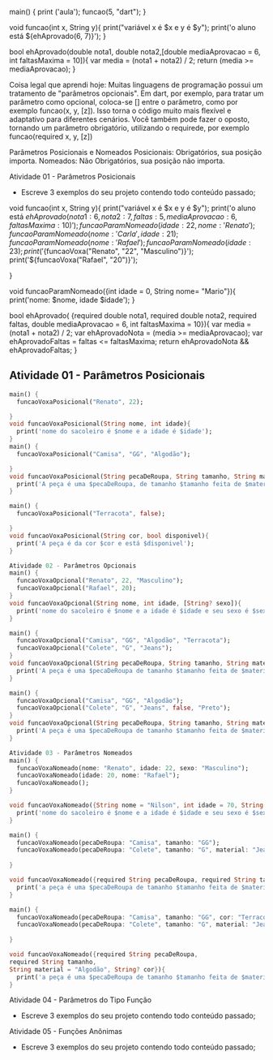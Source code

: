 main() {
  print ('aula');
  funcao(5, "dart");
}

void funcao(int x, String y){
  print("variável x é $x e y é $y");
  print('o aluno está ${ehAprovado(6, 7)}');
}


bool ehAprovado(double nota1, double nota2,[double mediaAprovacao = 6, int faltasMaxima = 10]){
  var media = (nota1 + nota2) / 2;
  return (media >= mediaAprovacao);
}

Coisa legal que aprendi hoje: Muitas linguagens de programação possui um tratamento de "parâmetros opcionais". Em dart, por exemplo, para tratar um parâmetro como
opcional, coloca-se [] entre o parâmetro, como por exemplo funcao(x, y, [z]). Isso torna o código muito mais flexível e adaptativo para diferentes cenários.
Você também pode fazer o oposto, tornando um parâmetro obrigatório, utilizando o requirede, por exemplo funcao(required x, y, [z])



Parâmetros Posicionais e Nomeados
Posicionais: Obrigatórios, sua posição importa.
Nomeados: Não Obrigatórios, sua posição não importa.


Atividade 01 - Parâmetros Posicionais
- Escreve 3 exemplos do seu projeto contendo todo conteúdo passado;



void funcao(int x, String y){
  print("variável x é $x e y é $y");
  print('o aluno está ${ehAprovado(nota1: 6, nota2: 7, faltas: 5, mediaAprovacao: 6, faltasMaxima: 10)}');
  funcaoParamNomeado(idade: 22, nome: 'Renato');
  funcaoParamNomeado(nome: 'Carla', idade: 21);
  funcaoParamNomeado(nome: 'Rafael');
  funcaoParamNomeado(idade: 23);
  print('${funcaoVoxa("Renato", "22", "Masculino")}');
  print('${funcaoVoxa("Rafael", "20")}');

}


void funcaoParamNomeado({int idade = 0, String nome= "Mario"}){
  print('nome: $nome, idade $idade');
}

bool ehAprovado(
  {required double nota1, 
  required double nota2,
  required faltas,
  double mediaAprovacao = 6, 
  int faltasMaxima = 10}){
  var media = (nota1 + nota2) / 2;
  var ehAprovadoNota = (media >= mediaAprovacao);
  var ehAprovadoFaltas = faltas <= faltasMaxima;
  return ehAprovadoNota && ehAprovadoFaltas;
}



## Atividade 01 - Parâmetros Posicionais

```dart
main() {
  funcaoVoxaPosicional("Renato", 22);

}
void funcaoVoxaPosicional(String nome, int idade){
  print('nome do sacoleiro é $nome e a idade é $idade');
}
main() {
  funcaoVoxaPosicional("Camisa", "GG", "Algodão");

}
void funcaoVoxaPosicional(String pecaDeRoupa, String tamanho, String material){
  print('A peça é uma $pecaDeRoupa, de tamanho $tamanho feita de $material');
}

main() {
  funcaoVoxaPosicional("Terracota", false);

}
void funcaoVoxaPosicional(String cor, bool disponivel){
  print('A peça é da cor $cor e está $disponivel');
}
```


```dart
Atividade 02 - Parâmetros Opcionais
main() {
  funcaoVoxaOpcional("Renato", 22, "Masculino");
  funcaoVoxaOpcional("Rafael", 20);
}
void funcaoVoxaOpcional(String nome, int idade, [String? sexo]){
  print('nome do sacoleiro é $nome e a idade é $idade e seu sexo é $sexo');
}

main() {
  funcaoVoxaOpcional("Camisa", "GG", "Algodão", "Terracota");
  funcaoVoxaOpcional("Colete", "G", "Jeans");
}
void funcaoVoxaOpcional(String pecaDeRoupa, String tamanho, String material, [String? cor]){
  print('A peça é uma $pecaDeRoupa de tamanho $tamanho feita de $material e da cor $cor');
}

main() {
  funcaoVoxaOpcional("Camisa", "GG", "Algodão");
  funcaoVoxaOpcional("Colete", "G", "Jeans", false, "Preto");
}
void funcaoVoxaOpcional(String pecaDeRoupa, String tamanho, String material, [bool disponivel = true, String? cor]){
  print('A peça é uma $pecaDeRoupa de tamanho $tamanho feita de $material e da cor $cor. sua disponibilidade é $disponivel');
}
```

```dart
Atividade 03 - Parâmetros Nomeados
main() {
  funcaoVoxaNomeado(nome: "Renato", idade: 22, sexo: "Masculino");
  funcaoVoxaNomeado(idade: 20, nome: "Rafael");
  funcaoVoxaNomeado();
}  

void funcaoVoxaNomeado({String nome = "Nilson", int idade = 70, String sexo = "Masculino"}){
  print('nome do sacoleiro é $nome e a idade é $idade e seu sexo é $sexo');
}

main() {
  funcaoVoxaNomeado(pecaDeRoupa: "Camisa", tamanho: "GG");
  funcaoVoxaNomeado(pecaDeRoupa: "Colete", tamanho: "G", material: "Jeans");
  
}  

void funcaoVoxaNomeado({required String pecaDeRoupa, required String tamanho, String material = "Algodão"}){
  print('a peça é uma $pecaDeRoupa de tamanho $tamanho feita de $material');
}

main() {
  funcaoVoxaNomeado(pecaDeRoupa: "Camisa", tamanho: "GG", cor: "Terracota");
  funcaoVoxaNomeado(pecaDeRoupa: "Colete", tamanho: "G", material: "Jeans");
  
}  

void funcaoVoxaNomeado({required String pecaDeRoupa, 
required String tamanho, 
String material = "Algodão", String? cor}){
  print('a peça é uma $pecaDeRoupa de tamanho $tamanho feita de $material. Sua cor é $cor');
}
```
Atividade 04 - Parâmetros do Tipo Função
- Escreve 3 exemplos do seu projeto contendo todo conteúdo passado;
	
Atividade 05 - Funções Anônimas
- Escreve 3 exemplos do seu projeto contendo todo conteúdo passado;



